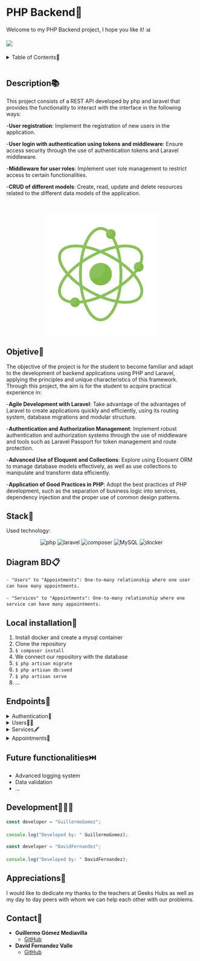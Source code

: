 # PHP Backend🧃

Welcome to my PHP Backend project, I hope you like it! 📊

<a>
<img src="https://github.com/Anmol-Baranwal/Cool-GIFs-For-GitHub/assets/74038190/897cd757-ea1f-492d-aaf9-6d1674177e08" width="550">
</a>
<br><br>

<details>
  <summary>Table of Contents📝</summary>
  <ol>
    <li><a href="#description">Description</a></li>
    <li><a href="#objetive">Objetive</a></li>
    <li><a href="#stack">Stack</a></li>
    <li><a href="#diagram-bd">Diagram</a></li>
    <li><a href="#local-installation">Local installation</a></li>
    <li><a href="#endpoints">Endpoints</a></li>
    <li><a href="#future-functionalities">Future functionalities</a></li>
    <li><a href="#development">Development</a></li>
    <li><a href="#appreciations">Appreciations</a></li>
    <li><a href="#contact">Contact</a></li>
  </ol>
</details>
<br>

## Description📚

This project consists of a REST API developed by php and laravel that provides the functionality to interact with the interface in the following ways:

-**User registration**: Implement the registration of new users in the application.

-**User login with authentication using tokens and middleware**: Ensure access security through the use of authentication tokens and Laravel middleware.

-**Middleware for user roles**: Implement user role management to restrict access to certain functionalities.

-**CRUD of different models**: Create, read, update and delete resources related to the different data models of the application.

<br>
<p align="center">
<img width="300" alt="" src="img/Descripcion.jpg">
</p>


## Objetive🎯
The objective of the project is for the student to become familiar and adapt to the development of backend applications using PHP and Laravel, applying the principles and unique characteristics of this framework. Through this project, the aim is for the student to acquire practical experience in:

-**Agile Development with Laravel**: Take advantage of the advantages of Laravel to create applications quickly and efficiently, using its routing system, database migrations and modular structure.

-**Authentication and Authorization Management**: Implement robust authentication and authorization systems through the use of middleware and tools such as Laravel Passport for token management and route protection.

-**Advanced Use of Eloquent and Collections**: Explore using Eloquent ORM to manage database models effectively, as well as use collections to manipulate and transform data efficiently.

-**Application of Good Practices in PHP**: Adopt the best practices of PHP development, such as the separation of business logic into services, dependency injection and the proper use of common design patterns.

## Stack📒
Used technology:
<div align="center">
<a>
    <img src= "https://img.shields.io/badge/PHP-777BB4?style=for-the-badge&logo=php&logoColor=white" alt="php" />
</a>
<a>
    <img src= "https://img.shields.io/badge/Laravel-FF2D20?style=for-the-badge&logo=laravel&logoColor=white" alt="laravel" />
</a>
<a>
    <img src= "https://img.shields.io/badge/Composer-885630?style=for-the-badge&logo=Composer&logoColor=white" alt="composer" />
</a>
<a>
    <img src="https://img.shields.io/badge/MySQL-4479A1?style=for-the-badge&logo=mysql&logoColor=white" alt="MySQL" />
</a>
<a>
<img src="https://img.shields.io/badge/Docker-2496ED?style=for-the-badge&logo=docker&logoColor=white" alt="docker" />
</a>

</div>




## Diagram BD📋

    - "Users" to "Appointments": One-to-many relationship where one user can have many appointments.

    - "Services" to "Appointments": One-to-many relationship where one service can have many appointments.

## Local installation🧾
1. Install docker and create a mysql container
1. Clone the repository
2.  ``` $ composer install  ```
3. We connect our repository with the database
4. ``` $ php artisan migrate ``` 
5. ``` $ php artisan db:seed ``` 
6. ``` $ php artisan serve ``` 
7. ...

## Endpoints🧩
<details>
<summary>Authentication🔑</summary>

- **Register user**

          POST http://127.0.0.1:8000/api/register

    body:

    ```js
        {
            "name":"David",
            "last_name":"Fernandez",
            "email":"david@gmail.com",
            "password":"123456789",
            "password_confirmation":"123456789"
        }
    ```

<br>

- **Login user**	

          POST http://127.0.0.1:8000/api/login

    body:

    ```js
        {
            "email": "david@gmail.com",
            "password": "123456789"
        }
    ```

    <br>

- **Logout**	

          POST http://127.0.0.1:8000/api/logout

    auth:

    ```js
        auth token
    ```
</details>
<details>
<summary>Users🧑🏻</summary>



</details>
<details>
<summary>Services🖋️</summary>



</details>
<details>
<summary>Appointments📅</summary>


</details>

## Future functionalities⏭️
- Advanced logging system
- Data validation
- ...


## Development👨🏻‍💻

```js
const developer = "GuillermoGomez";

console.log("Developed by: " GuillermoGomez);
```

```js
const developer = "DavidFernandez";

console.log("Developed by: " DavidFernandez);
```


## Appreciations💯

I would like to dedicate my thanks to the teachers at Geeks Hubs as well as my day to day peers with whom we can help each other with our problems.


## Contact📲
- **Guillermo Gómez Mediavilla**
  - [GitHub](https://github.com/guillermogm)
- **David Fernandez Valle**
  - [GitHub](https://github.com/Davfernandezz)
